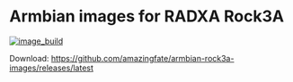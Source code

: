 # Armbian images for RADXA Rock3A
[![image_build](https://github.com/amazingfate/armbian-rock3a-images/workflows/Build/badge.svg)](https://github.com/amazingfate/armbian-rock3a-images/actions/workflows/build.yml)

Download: https://github.com/amazingfate/armbian-rock3a-images/releases/latest
